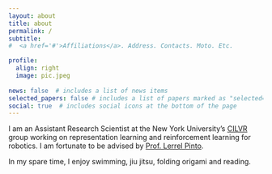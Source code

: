```yaml
---
layout: about
title: about
permalink: /
subtitle:
#  <a href='#'>Affiliations</a>. Address. Contacts. Moto. Etc.

profile:
  align: right
  image: pic.jpeg
  
news: false  # includes a list of news items
selected_papers: false # includes a list of papers marked as "selected={true}"
social: true  # includes social icons at the bottom of the page
---
```

I am an Assistant Research Scientist at the New York University’s [CILVR](https://wp.nyu.edu/cilvr/) group working on representation learning and reinforcement learning for robotics. I am fortunate to be advised by [Prof. Lerrel Pinto](https://www.lerrelpinto.com/). 


<!-- I am a Masters student in Computer Science at the [Courant Institute of Mathematical Sciences, New York University](https://cs.nyu.edu/home/index.html). Currently, a research assistant at [CILVR](https://wp.nyu.edu/cilvr/) (Computational Intelligence, Learning, Vision and Robotics group), working on robot learning and reinforcement learning advised by [Prof. Lerrel Pinto](https://www.lerrelpinto.com/).  -->
<!-- 
Previously, I was an Associate at [Goldman Sachs](https://www.goldmansachs.com/). Before that, I completed my undergraduate degree in Computer Science at the [National Institute of Technology, Calicut](http://www.nitc.ac.in/). -->

In my spare time, I enjoy swimming, jiu jitsu, folding origami and reading.
 <!-- and [Ben Evans](https://bennevans.github.io/). -->

<!-- Write your biography here. Tell the world about yourself. Link to your favorite [subreddit](http://reddit.com). You can put a picture in, too. The code is already in, just name your picture `prof_pic.jpg` and put it in the `img/` folder.

Put your address / P.O. box / other info right below your picture. You can also disable any these elements by editing `profile` property of the YAML header of your `_pages/about.md`. Edit `_bibliography/papers.bib` and Jekyll will render your [publications page](/al-folio/publications/) automatically.

Link to your social media connections, too. This theme is set up to use [Font Awesome icons](http://fortawesome.github.io/Font-Awesome/) and [Academicons](https://jpswalsh.github.io/academicons/), like the ones below. Add your Facebook, Twitter, LinkedIn, Google Scholar, or just disable all of them. -->
